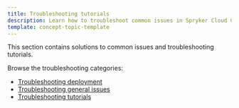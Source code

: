 ```yaml
---
title: Troubleshooting tutorials
description: Learn how to troubleshoot common issues in Spryker Cloud Commerce OS
template: concept-topic-template
---
```


This section contains solutions to common issues and troubleshooting tutorials.

Browse the troubleshooting categories:

* [Troubleshooting deployment](/docs/cloud/dev/spryker-cloud-commerce-os/troubleshooting/troubleshooting-deployment/troubleshooting-deployment.html)
* [Troubleshooting general issues](/docs/cloud/dev/spryker-cloud-commerce-os/troubleshooting/troubleshooting-general-issues/troubleshooting-general-issues.html)
* [Troubleshooting tutorials](/docs/cloud/dev/spryker-cloud-commerce-os/troubleshooting/troubleshooting-tutorials/troubleshooting-tutorials.html)
